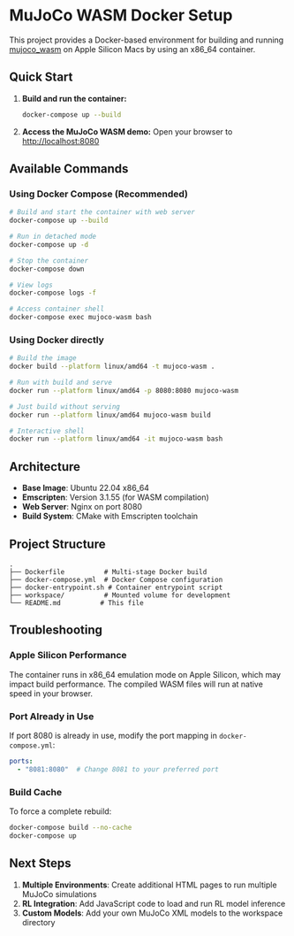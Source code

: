 # MuJoCo WASM Docker Setup

This project provides a Docker-based environment for building and running [mujoco_wasm](https://github.com/zalo/mujoco_wasm) on Apple Silicon Macs by using an x86_64 container.

## Quick Start

1. **Build and run the container:**
   ```bash
   docker-compose up --build
   ```

2. **Access the MuJoCo WASM demo:**
   Open your browser to [http://localhost:8080](http://localhost:8080)

## Available Commands

### Using Docker Compose (Recommended)
```bash
# Build and start the container with web server
docker-compose up --build

# Run in detached mode
docker-compose up -d

# Stop the container
docker-compose down

# View logs
docker-compose logs -f

# Access container shell
docker-compose exec mujoco-wasm bash
```

### Using Docker directly
```bash
# Build the image
docker build --platform linux/amd64 -t mujoco-wasm .

# Run with build and serve
docker run --platform linux/amd64 -p 8080:8080 mujoco-wasm

# Just build without serving
docker run --platform linux/amd64 mujoco-wasm build

# Interactive shell
docker run --platform linux/amd64 -it mujoco-wasm bash
```

## Architecture

- **Base Image**: Ubuntu 22.04 x86_64
- **Emscripten**: Version 3.1.55 (for WASM compilation)
- **Web Server**: Nginx on port 8080
- **Build System**: CMake with Emscripten toolchain

## Project Structure
```
.
├── Dockerfile          # Multi-stage Docker build
├── docker-compose.yml  # Docker Compose configuration
├── docker-entrypoint.sh # Container entrypoint script
├── workspace/          # Mounted volume for development
└── README.md          # This file
```

## Troubleshooting

### Apple Silicon Performance
The container runs in x86_64 emulation mode on Apple Silicon, which may impact build performance. The compiled WASM files will run at native speed in your browser.

### Port Already in Use
If port 8080 is already in use, modify the port mapping in `docker-compose.yml`:
```yaml
ports:
  - "8081:8080"  # Change 8081 to your preferred port
```

### Build Cache
To force a complete rebuild:
```bash
docker-compose build --no-cache
docker-compose up
```

## Next Steps

1. **Multiple Environments**: Create additional HTML pages to run multiple MuJoCo simulations
2. **RL Integration**: Add JavaScript code to load and run RL model inference
3. **Custom Models**: Add your own MuJoCo XML models to the workspace directory
